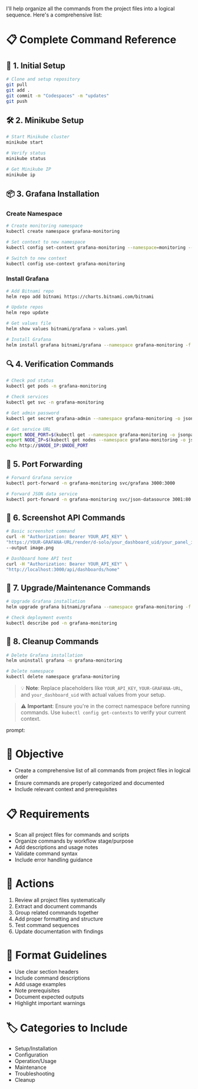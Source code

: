 I'll help organize all the commands from the project files into a logical sequence. Here's a comprehensive list:

# 📋 Complete Command Reference

## 🚀 1. Initial Setup
```bash
# Clone and setup repository
git pull
git add .
git commit -m "Codespaces" -m "updates"
git push
```

## 🛠️ 2. Minikube Setup
```bash
# Start Minikube cluster
minikube start

# Verify status
minikube status

# Get Minikube IP
minikube ip
```

## 📦 3. Grafana Installation

### Create Namespace
```bash
# Create monitoring namespace
kubectl create namespace grafana-monitoring

# Set context to new namespace
kubectl config set-context grafana-monitoring --namespace=monitoring --cluster=$(kubectl config current-context | cut -d/ -f1) --user=$(kubectl config current-context | cut -d/ -f2)

# Switch to new context
kubectl config use-context grafana-monitoring
```

### Install Grafana
```bash
# Add Bitnami repo
helm repo add bitnami https://charts.bitnami.com/bitnami

# Update repos
helm repo update

# Get values file
helm show values bitnami/grafana > values.yaml

# Install Grafana
helm install grafana bitnami/grafana --namespace grafana-monitoring -f values.yaml
```

## 🔍 4. Verification Commands
```bash
# Check pod status
kubectl get pods -n grafana-monitoring

# Check services
kubectl get svc -n grafana-monitoring

# Get admin password
kubectl get secret grafana-admin --namespace grafana-monitoring -o jsonpath="{.data.GF_SECURITY_ADMIN_PASSWORD}" | base64 -d

# Get service URL
export NODE_PORT=$(kubectl get --namespace grafana-monitoring -o jsonpath="{.spec.ports[0].nodePort}" services grafana)
export NODE_IP=$(kubectl get nodes --namespace grafana-monitoring -o jsonpath="{.items[0].status.addresses[0].address}")
echo http://$NODE_IP:$NODE_PORT
```

## 🔄 5. Port Forwarding
```bash
# Forward Grafana service
kubectl port-forward -n grafana-monitoring svc/grafana 3000:3000

# Forward JSON data service
kubectl port-forward -n grafana-monitoring svc/json-datasource 3001:80
```

## 📸 6. Screenshot API Commands
```bash
# Basic screenshot command
curl -H "Authorization: Bearer YOUR_API_KEY" \
"https://YOUR-GRAFANA-URL/render/d-solo/your_dashboard_uid/your_panel_id?orgId=1&width=800&height=600&tz=UTC%2B00%3A00" \
--output image.png

# Dashboard home API test
curl -H "Authorization: Bearer YOUR_API_KEY" \
"http://localhost:3000/api/dashboards/home"
```

## 🔄 7. Upgrade/Maintenance Commands
```bash
# Upgrade Grafana installation
helm upgrade grafana bitnami/grafana --namespace grafana-monitoring -f values.yaml

# Check deployment events
kubectl describe pod -n grafana-monitoring
```

## 🧹 8. Cleanup Commands
```bash
# Delete Grafana installation
helm uninstall grafana -n grafana-monitoring

# Delete namespace
kubectl delete namespace grafana-monitoring
```

> 💡 **Note**: Replace placeholders like `YOUR_API_KEY`, `YOUR-GRAFANA-URL`, and `your_dashboard_uid` with actual values from your setup.

> ⚠️ **Important**: Ensure you're in the correct namespace before running commands. Use `kubectl config get-contexts` to verify your current context.

prompt:
# 🎯 Objective
- Create a comprehensive list of all commands from project files in logical order
- Ensure commands are properly categorized and documented
- Include relevant context and prerequisites

# 📋 Requirements
- Scan all project files for commands and scripts
- Organize commands by workflow stage/purpose
- Add descriptions and usage notes
- Validate command syntax
- Include error handling guidance

# 🔄 Actions
1. Review all project files systematically
2. Extract and document commands
3. Group related commands together
4. Add proper formatting and structure
5. Test command sequences
6. Update documentation with findings

# 📝 Format Guidelines
- Use clear section headers
- Include command descriptions
- Add usage examples
- Note prerequisites
- Document expected outputs
- Highlight important warnings

# 🏷️ Categories to Include
- Setup/Installation
- Configuration
- Operation/Usage
- Maintenance
- Troubleshooting
- Cleanup

